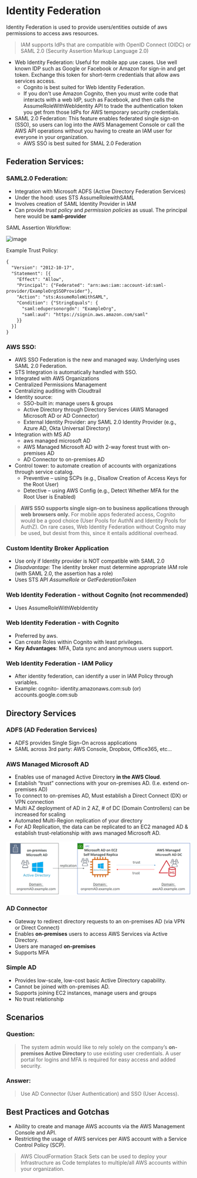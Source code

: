 # Identity Federation

Identity Federation is used to provide users/entities outside of aws permissions to access aws resources.

> IAM supports IdPs that are compatible with OpenID Connect (OIDC) or SAML 2.0 (Security Assertion Markup Language 2.0)

- Web Identity Federation: Useful for mobile app use cases. Use well known IDP such as Google or Facebook or Amazon for sign-in and get token. Exchange this token for short-term credentials that allow aws services access.
    - Cognito is best suited for Web Identity Federation. 
    - If you don't use Amazon Cognito, then you must write code that interacts with a web IdP, such as Facebook, and then calls the AssumeRoleWithWebIdentity API to trade the authentication token you get from those IdPs for AWS temporary security credentials.  
- SAML 2.0 Federation: This feature enables federated single sign-on (SSO), so users can log into the AWS Management Console or call the AWS API operations without you having to create an IAM user for everyone in your organization.
    - AWS SSO is best suited for SMAL 2.0 Federation   


## Federation Services:
### SAML2.0 Federation:

- Integration with Microsoft ADFS (Active Directory Federation Services)
- Under the hood: uses STS AssumeRolewithSAML
- Involves creation of SAML Identity Provider in IAM
- Can provide *trust policy* and *permission policies* as usual. The principal here would be **saml-provider**

SAML Assertion Workflow:

![image](https://user-images.githubusercontent.com/15995686/171585160-5532136f-b382-471a-81ad-cae41a16f58e.png)

Example Trust Policy:
```
{
  "Version": "2012-10-17",
  "Statement": [{
    "Effect": "Allow",
    "Principal": {"Federated": "arn:aws:iam::account-id:saml-provider/ExampleOrgSSOProvider"},
    "Action": "sts:AssumeRoleWithSAML",
    "Condition": {"StringEquals": {
      "saml:edupersonorgdn": "ExampleOrg",
      "saml:aud": "https://signin.aws.amazon.com/saml"
    }}
  }]
}
```
   
### AWS SSO:

- AWS SSO Federation is the new and managed way. Underlying uses SAML 2.0 Federation.
- STS Integration is automatically handled with SSO.
- Integrated with AWS Organizations
- Centralized Permissions Management
- Centralizing auditing with Cloudtrail
-  Identity source:
     - SSO-built in: manage users & groups
     - Active Directory through Directory Services (AWS Managed Microsoft AD or AD Connector)
     - External Identity Provider: any SAML 2.0 Identity Provider (e.g., Azure AD, Okta Universal Directory) 
- Integration with MS AD
     - aws managed microsoft AD
     - AWS Managed Microsoft AD with 2-way forest trust with on-premises AD
     - AD Connector to on-premises AD       
- Control tower: to automate creation of accounts with organizations through service catalog. 
     - Preventive – using SCPs (e.g., Disallow Creation of Access Keys for the Root User)
     - Detective – using AWS Config (e.g., Detect Whether MFA for the Root User is Enabled)

> **AWS SSO supports single sign-on to business applications through web browsers only.**
> For mobile apps federated access, Cognito would be a good choice (User Pools for AuthN and Identity Pools for AuthZ). 
> On rare cases, Web Identity Federation without Cognito may be used, but desist from this, since it entails additional overhead.

### Custom Identity Broker Application

- Use only if Identity provider is NOT compatible with SAML 2.0
- *Disadvantage:* The identity broker must determine appropriate IAM role (with SAML 2.0, the assertion has a role)
- Uses STS API _AssumeRole_ or _GetFederationToken_

### Web Identity Federation - without Cognito (not recommended)

- Uses AssumeRoleWithWebIdentity 

### Web Identity Federation - with Cognito

- Preferred by aws.
- Can create Roles within Cognito with least privileges.
- **Key Advantages**: MFA, Data sync and anonymous users support.

### Web Identity Federation - IAM Policy

- After identity federation, can identify a user in IAM Policy through variables.
- Example: cognito- identity.amazonaws.com:sub (or) accounts.google.com:sub


## Directory Services

### ADFS (AD Federation Services)

- ADFS provides Single Sign-On across applications
- SAML across 3rd party: AWS Console, Dropbox, Office365, etc…

### AWS Managed Microsoft AD

- Enables use of managed Active Directory **in the AWS Cloud**.
- Establish “trust” connections with your on-premises AD. (I.e. extend on-premises AD)
- To connect to on-premises AD,  Must establish a Direct Connect (DX) or VPN connection
- Multi AZ deployment of AD in 2 AZ, # of DC (Domain Controllers) can be increased for scaling
- Automated Multi-Region replication of your directory
- For AD Replication, the data can be replicated to an EC2 managed AD & establish trust-relationship with aws managed Microsoft AD.

![AD Replication](../images/ad_replication.png)

### AD Connector

- Gateway to redirect directory requests to an on-premises AD (via VPN or Direct Connect) 
- Enables **on-premises** users to access AWS Services via Active Directory.
- Users are managed **on-premises**
- Supports MFA

### Simple AD

- Provides low-scale, low-cost basic Active Directory capability.
- Cannot be joined with on-premises AD.
- Supports joining EC2 instances, manage users and groups
- No trust relationship

## Scenarios

### Question:
> The system admin would like to rely solely on the company’s **on-premises Active Directory** to use existing user credentials. 
A user portal for logins and MFA is required for easy access and added security.

### Answer:

> Use AD Connector (User Authentication) and SSO (User Access).

## Best Practices and Gotchas

- Ability to create and manage AWS accounts via the AWS Management Console and API.
- Restricting the usage of AWS services per AWS account with a Service Control Policy (SCP).

> AWS CloudFormation Stack Sets can be used to deploy your Infrastructure as Code templates to multiple/all AWS accounts within your organization.




